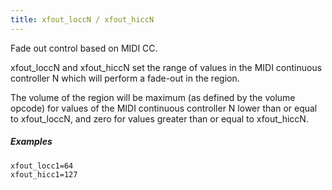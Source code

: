 ```yaml
---
title: xfout_loccN / xfout_hiccN
---
```

Fade out control based on MIDI CC.

xfout_loccN and xfout_hiccN set the range of values in the MIDI continuous
controller N which will perform a fade-out in the region.

The volume of the region will be maximum (as defined by the volume opcode) for
values of the MIDI continuous controller N lower than or equal to xfout_loccN,
and zero for values greater than or equal to xfout_hiccN.

##### Examples

```
xfout_locc1=64
xfout_hicc1=127
```
